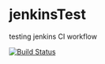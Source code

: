 # jenkinsTest
testing jenkins CI workflow


[![Build Status](https://travis-ci.org/tico2303/jenkinsTest.svg?branch=master)](https://travis-ci.org/tico2303/jenkinsTest)
